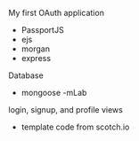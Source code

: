My first OAuth application

- PassportJS
- ejs
- morgan
- express

Database
- mongoose
-mLab

login, signup, and profile views
- template code from scotch.io
